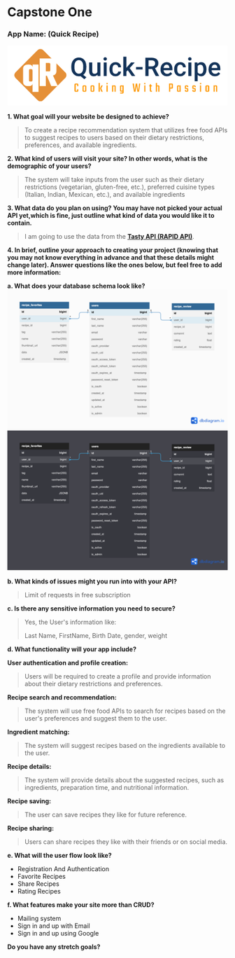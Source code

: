 # Capstone One

### App Name: (Quick Recipe)
![img](/app/static/images/quick-recipe-logo.png)

**1. What goal will your website be designed to achieve?**

>To create a recipe recommendation system that utilizes free food APIs to suggest recipes to users based on their dietary restrictions, preferences, and available ingredients.

**2. What kind of users will visit your site? In other words, what is the demographic of your users?**

 >The system will take inputs from the user such as their dietary restrictions (vegetarian, gluten-free, etc.), preferred cuisine types (Italian, Indian, Mexican, etc.), and available ingredients

**3. What data do you plan on using? You may have not picked your actual API yet,which is fine, just outline what kind of data you would like it to contain.**

>I am going to use the data from the **[Tasty API (RAPID API)](https://rapidapi.com/apidojo/api/tasty)**.

**4. In brief, outline your approach to creating your project (knowing that you may not know everything in advance and that these details might change later). Answer questions like the ones below, but feel free to add more information:**

**a. What does your database schema look like?**
![Img-Light](/documentations/database-schema-quick_recipe-white-bg.png#gh-light-mode-only)![Img-Dark](/documentations/database-schema-quick_recipe.png#gh-dark-mode-only)

**b. What kinds of issues might you run into with your API?**

>Limit of requests in free subscription

**c. Is there any sensitive information you need to secure?**

>Yes, the User's information like:
>
>Last Name, FirstName, Birth Date, gender, weight

**d. What functionality will your app include?**

**User authentication and profile creation:**
>Users will be required to create a profile and provide information about their dietary restrictions and preferences.

**Recipe search and recommendation:**
>The system will use free food APIs to search for recipes based on the user's preferences and suggest them to the user.

**Ingredient matching:**
>The system will suggest recipes based on the ingredients available to the user.

**Recipe details:**
>The system will provide details about the suggested recipes, such as ingredients, preparation time, and nutritional information.

**Recipe saving:**
>The user can save recipes they like for future reference.

**Recipe sharing:**
>Users can share recipes they like with their friends or on social media.

**e. What will the user flow look like?**

- Registration And Authentication
- Favorite Recipes
- Share Recipes
- Rating Recipes

**f. What features make your site more than CRUD?**

- Mailing system
- Sign in and up with Email
- Sign in and up using Google

**Do you have any stretch goals?**


